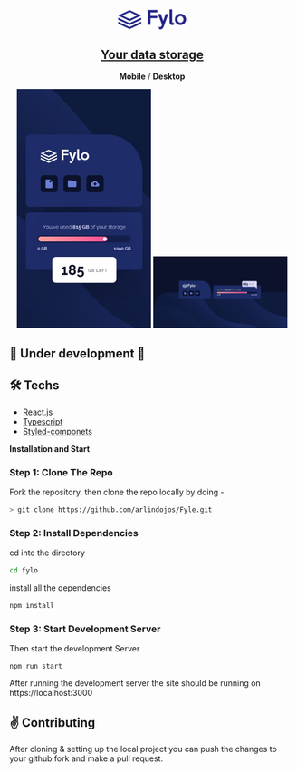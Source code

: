 <p align="center">
  <a href="https://anuraghazra.github.io/">
   <img alt="Fyle" src="https://github.com/arlindojos/Fyle/blob/master/src/assets/images/logo-blue.svg" width="120" />
   <h2 align="center">Your data storage</h2>
  </a>
</p>

<p align="center"><b>Mobile</b> / <b>Desktop</b></p>

<p align="center">
  <img src="https://github.com/arlindojos/Fyle/blob/master/src/assets/images/screen/mobile-design.jpg" alt="Mobile" width="47%" />
  <img src="https://github.com/arlindojos/Fyle/blob/master/src/assets/images/screen/desktop-design.PNG" alt="Desktop" width="47%" />
</p>

## 🚧 Under development 🚧

## 🛠 Techs
 - [React.js](https://pt-br.reactjs.org/)
 - [Typescript](https://www.typescriptlang.org/)
 - [Styled-componets](https://github.com/styled-components/styled-components) 

**Installation and Start**

### Step 1: Clone The Repo

Fork the repository. then clone the repo locally by doing -

```bash
> git clone https://github.com/arlindojos/Fyle.git
```

### Step 2: Install Dependencies

cd into the directory

```bash
cd fylo
```

install all the dependencies
```bash
npm install
```

### Step 3: Start Development Server

Then start the development Server
```
npm run start
```
After running the development server the site should be running on https://localhost:3000


## :v: Contributing
After cloning & setting up the local project you can push the changes to your github fork and make a pull request.
